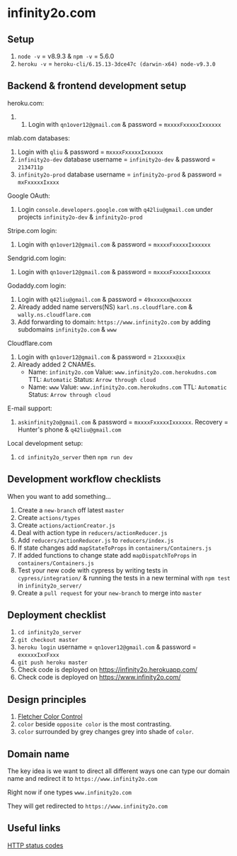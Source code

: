 # infinity2o.com

## Setup

1. `node -v` = v8.9.3 & `npm -v` = 5.6.0
2. `heroku -v` = `heroku-cli/6.15.13-3dce47c (darwin-x64) node-v9.3.0`

## Backend & frontend development setup

heroku.com:

1.  1. Login with `qn1over12@gmail.com` & password = `mxxxxFxxxxxIxxxxxx`

mlab.com databases:

1. Login with `qliu` & password = `mxxxxFxxxxxIxxxxxx`
2. `infinity2o-dev` database username = `infinity2o-dev` & password = `2134711p`
3. `infinity2o-prod` database username = `infinity2o-prod` & password = `mxFxxxxxIxxxx`

Google OAuth:

1. Login `console.developers.google.com` with `q42liu@gmail.com` under projects
   `infinity2o-dev` & `infinity2o-prod`

Stripe.com login:

1. Login with `qn1over12@gmail.com` & password = `mxxxxFxxxxxIxxxxxx`

Sendgrid.com login:

1. Login with `qn1over12@gmail.com` & password = `mxxxxFxxxxxIxxxxxx`

Godaddy.com login:

1. Login with `q42liu@gmail.com` & password = `49xxxxxx@wxxxxx`
2. Already added name servers(NS) `karl.ns.cloudflare.com` & `wally.ns.cloudflare.com`
3. Add forwarding to domain: `https://www.infinity2o.com` by adding
   subdomains `infinity2o.com` & `www`

Cloudflare.com

1. Login with `qn1over12@gmail.com` & password = `21xxxxx@ix`
2. Already added 2 CNAMEs.
    * Name: `infinity2o.com` Value: `www.infinity2o.com.herokudns.com`
      TTL: `Automatic` Status: `Arrow through cloud`
    * Name: `www` Value: `www.infinity2o.com.herokudns.com`
      TTL: `Automatic` Status: `Arrow through cloud`

E-mail support:

1. `askinfinity2o@gmail.com` & password = `mxxxxFxxxxxIxxxxxx`. Recovery = Hunter's phone & `q42liu@gmail.com`

Local development setup:

1. `cd infinity2o_server` then `npm run dev`

## Development workflow checklists

When you want to add something...

1. Create a `new-branch` off latest `master`
2. Create `actions/types`
3. Create `actions/actionCreator.js`
4. Deal with action type in `reducers/actionReducer.js`
5. Add `reducers/actionReducer.js` to `reducers/index.js`
6. If state changes add `mapStateToProps` in `containers/Containers.js`
7. If added functions to change state add `mapDispatchToProps` in `containers/Containers.js`
8. Test your new code with cypress by writing tests in `cypress/integration/`
   & running the tests in a new terminal with `npm test`
   in `infinity2o_server/`
9. Create a `pull request` for your `new-branch` to merge into `master`

## Deployment checklist

1. `cd infinity2o_server`
2. `git checkout master`
3. `heroku login` username = `qn1over12@gmail.com` & password = `exxxxxIxxFxxx`
4. `git push heroku master`
5. Check code is deployed on https://infinity2o.herokuapp.com/
6. Check code is deployed on https://www.infinity2o.com/

## Design principles

1. [Fletcher Color Control](http://www.barnstonestudios.com/content/COLOUR-CONTROL-by-Frank-Morley-Fletcher.pdf)
2. `color` beside `opposite color` is the most contrasting.
3. `color` surrounded by grey changes grey into shade of `color`.

## Domain name

The key idea is we want to direct all different ways one can type our
domain name and redirect it to `https://www.infinity2o.com`

Right now if one types `www.infinity2o.com`

They will get redirected to `https://www.infinity2o.com`

## Useful links

[HTTP status codes](https://www.w3.org/Protocols/rfc2616/rfc2616-sec10.html)
